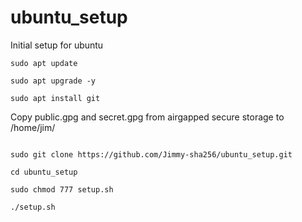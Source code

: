 # ubuntu_setup
Initial setup for ubuntu

```
sudo apt update

sudo apt upgrade -y

sudo apt install git

```

Copy public.gpg and secret.gpg from airgapped secure storage to /home/jim/ 

```

sudo git clone https://github.com/Jimmy-sha256/ubuntu_setup.git

cd ubuntu_setup

sudo chmod 777 setup.sh

./setup.sh
```
